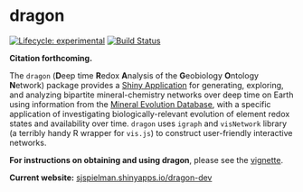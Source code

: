 
# dragon


[![Lifecycle:
experimental](https://img.shields.io/badge/lifecycle-stable-green.svg)](https://www.tidyverse.org/lifecycle/#stable) [![Build Status](https://travis-ci.org/spielmanlab/dragon.svg?branch=dev)](https://travis-ci.org/spielmanlab/dragon) 

**Citation forthcoming.**

The `dragon` (**D**eep time **R**edox **A**nalysis of the **G**eobiology **O**ntology **N**etwork) package provides a [Shiny Application](https://shiny.rstudio.com/) for generating, exploring, and analyzing bipartite mineral-chemistry networks over deep time on Earth using information from the [Mineral Evolution Database](http://rruff.info/ima/), with a specific application of investigating biologically-relevant evolution of element redox states and availability over time. `dragon` uses `igraph` and `visNetwork` library (a terribly handy R wrapper for `vis.js`) to construct user-friendly interactive networks. 

**For instructions on obtaining and using dragon**, please see the [vignette](http://htmlpreview.github.io/?https://github.com/spielmanlab/dragon/blob/dev/vignettes/dragon.html).

**Current website:** [sjspielman.shinyapps.io/dragon-dev](sjspielman.shinyapps.io/dragon-dev)

